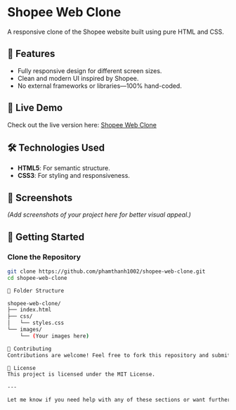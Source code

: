 # Shopee Web Clone

A responsive clone of the Shopee website built using pure HTML and CSS.

## 🌟 Features
- Fully responsive design for different screen sizes.
- Clean and modern UI inspired by Shopee.
- No external frameworks or libraries—100% hand-coded.

## 🔗 Live Demo
Check out the live version here: [Shopee Web Clone](https://phamthanh1002.github.io/shopee-web-clone/)

## 🛠️ Technologies Used
- **HTML5**: For semantic structure.
- **CSS3**: For styling and responsiveness.

## 📸 Screenshots
_(Add screenshots of your project here for better visual appeal.)_

## 🚀 Getting Started
### Clone the Repository
```bash
git clone https://github.com/phamthanh1002/shopee-web-clone.git
cd shopee-web-clone

📂 Folder Structure

shopee-web-clone/
├── index.html
├── css/
│   └── styles.css
└── images/
    └── (Your images here)

🤝 Contributing
Contributions are welcome! Feel free to fork this repository and submit a pull request.

📜 License
This project is licensed under the MIT License.

---

Let me know if you need help with any of these sections or want further customization! 😊
